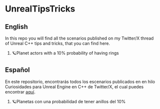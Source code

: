 # UnrealTipsTricks

## English
In this repo you will find all the scenarios published on my Twitter/X thread of Unreal C++ tips and tricks, that you can find here.

1. 🪐Planet actors with a 10% probability of having rings


## Español
En este repositorio, encontrarás todos los escenarios publicados en en hilo Curiosidades para Unreal Engine en C++ de Twitter/X, el cual puedes encontrar [aquí](https://twitter.com/4rkanos/status/1713522656765460596).

1. 🪐Planetas con una probabilidad de tener anillos del 10%
